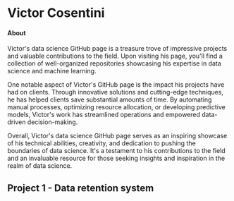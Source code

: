 # Victor Cosentini
#### About
Victor's data science GitHub page is a treasure trove of impressive projects and valuable contributions to the field. Upon visiting his page, you'll find a collection of well-organized repositories showcasing his expertise in data science and machine learning.

One notable aspect of Victor's GitHub page is the impact his projects have had on clients. Through innovative solutions and cutting-edge techniques, he has helped clients save substantial amounts of time. By automating manual processes, optimizing resource allocation, or developing predictive models, Victor's work has streamlined operations and empowered data-driven decision-making.

Overall, Victor's data science GitHub page serves as an inspiring showcase of his technical abilities, creativity, and dedication to pushing the boundaries of data science. It's a testament to his contributions to the field and an invaluable resource for those seeking insights and inspiration in the realm of data science.

## Project 1 - Data retention system 
